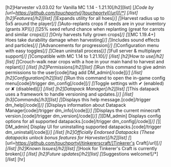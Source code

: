 [h2]Harvester v3.03.02 for Vanilla MC 1.14 - 1.21.10[/h2][list]
[*]Code by [url=https://github.com/touchportyl/]touchportyl[/url][/*]
[/list]
[h2]Features[/h2][list]
[*]Expands utility for all hoes[/*]
[*]Harvest radius up to 5x5 around the player[/*]
[*]Auto-replants crops if seeds are in your inventory (grants XP)[/*]
[*]25% seed refund chance when replanting (great for carrots and similar crops)[/*]
[*]Only harvests fully grown crops[/*]
[*][​MC 1.19.4+] Hoes take durability damage when harvesting[/*]
[*]Includes sound effects and particles[/*]
[*]Advancements for progression[/*]
[*]Configuration menu with easy toggles[/*]
[*]Clean uninstall process[/*]
[*]Full server & multiplayer support[/*]
[*]Compatible with MC 1.14 to 1.21.10[/*]
[/list]
[h2]How to use[/h2][list]
[*]Crouch-walk near crops with a hoe in your main hand to harvest and replant[/*]
[/list]
[h2]Permissions[/h2][list]
[*]Run this command to give admin permissions to the user[code]/tag <username> add DM_admin[/code][/*]
[/list]
[h2]Configuration[/h2][list]
[*]Run this command to open the in-game config menu[code]/trigger dm_config[/code][/*]
[*]Toggle settings with ✔ (enabled) or ✘ (disabled)[/*]
[/list]
[h2]Datapack Manager[/h2][list]
[*]This datapack uses a framework to handle versioning and updates.[/*]
[/list][h3]Commands[/h3][list]
[*]Displays this help message.[code]/trigger dm_help[/code][/*]
[*]Displays information about Datapack Manager[code]/trigger dm_info[/code][/*]
[*]Displays the current minecraft version.[code]/trigger dm_version[/code][/*]
[*][​DM_admin] Displays config options for all supported datapacks.[code]/trigger dm_config[/code][/*]
[*][​DM_admin] Display UI for uninstalling supported datapacks.[code]/trigger dm_uninstall[/code][/*]
[/list]
[h2]Officially Endorsed Datapacks (These datapacks unlock bonus features for Harvester)[/h2][list]
[*][url=https://github.com/touchportyl/tinkererscraft/]Tinkerer's Craft[/url][/*]
[/list]
[h2]Known Issues[/h2][list]
[*]Hook for Tinkerer's Craft is currently broken[/*]
[/list]
[h2]Future updates[/h2][list]
[*]Suggestions welcome![/*]
[/list]
[hr]